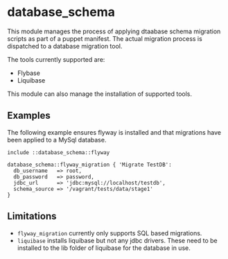 database_schema
===============

This module manages the process of applying dtaabase schema migration scripts 
as part of a puppet manifest. The actual migration process is dispatched to a 
database migration tool.

The tools currently supported are:

* Flybase
* Liquibase 

This module can also manage the installation of supported tools.

Examples
--------

The following example ensures flyway is installed and that migrations have been 
applied to a MySql database.

    include ::database_schema::flyway
    
    database_schema::flyway_migration { 'Migrate TestDB':
      db_username   => root,
      db_password   => password,
      jdbc_url      => 'jdbc:mysql://localhost/testdb',
      schema_source => '/vagrant/tests/data/stage1'
    }
    
Limitations
-----------

* `flyway_migration` currently only supports SQL based migrations.
* `liquibase` installs liquibase but not any jdbc drivers. These need to be 
  installed to the lib folder of liquibase for the database in use. 